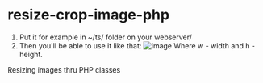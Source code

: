 resize-crop-image-php
=====================

1. Put it for example in ~/ts/ folder on your webserver/
2. Then you'll be able to use it like that: <img src="/ts/index.php?name=..//cucumber.jpg&w=100&h=50&c=1" alt='image'>
Where w - width and h - height.

Resizing images thru PHP classes
